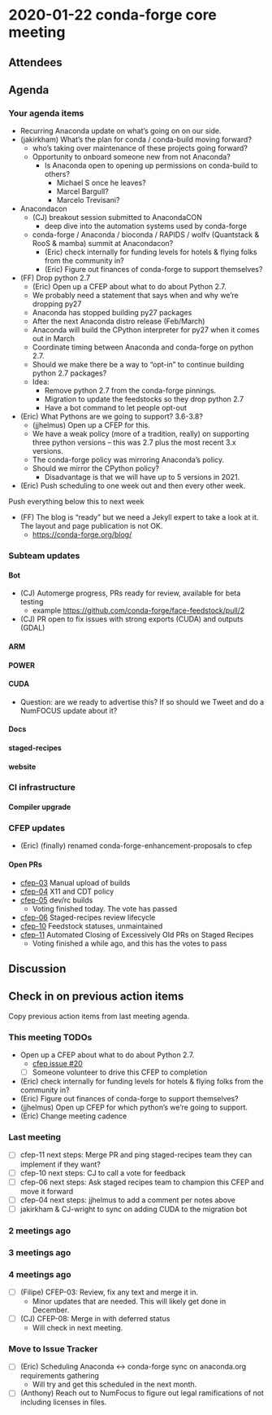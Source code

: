 # 2020-01-22 conda-forge core meeting

## Attendees

## Agenda

### Your agenda items

* Recurring Anaconda update on what’s going on on our side.
* (jakirkham) What’s the plan for conda / conda-build moving forward?
  * who’s taking over maintenance of these projects going forward?
  * Opportunity to onboard someone new from not Anaconda?
    * Is Anaconda open to opening up permissions on conda-build to others?
      * Michael S once he leaves?
      * Marcel Bargull?
      * Marcelo Trevisani?
* Anacondacon
  * (CJ) breakout session submitted to AnacondaCON
    * deep dive into the automation systems used by conda-forge
  * conda-forge / Anaconda / bioconda / RAPIDS / wolfv (Quantstack & RooS & mamba) summit at Anacondacon?
    * (Eric) check internally for funding levels for hotels & flying folks from the community in?
    * (Eric) Figure out finances of conda-forge to support themselves?
* (FF) Drop python 2.7
  * (Eric) Open up a CFEP about what to do about Python 2.7.
  * We probably need a statement that says when and why we’re dropping py27
  * Anaconda has stopped building py27 packages
  * After the next Anaconda distro release (Feb/March)
  * Anaconda will build the CPython interpreter for py27 when it comes out in March
  * Coordinate timing between Anaconda and conda-forge on python 2.7.
  * Should we make there be a way to “opt-in” to continue building python 2.7 packages?
  * Idea:
    * Remove python 2.7 from the conda-forge pinnings.
    * Migration to update the feedstocks so they drop python 2.7
    * Have a bot command to let people opt-out
* (Eric) What Pythons are we going to support? 3.6-3.8?
  * (jjhelmus) Open up a CFEP for this.
  * We have a weak policy (more of a tradition, really) on supporting three python versions – this was 2.7 plus the most recent 3.x versions.
  * The conda-forge policy was mirroring Anaconda’s policy.
  * Should we mirror the CPython policy?
    * Disadvantage is that we will have up to 5 versions in 2021.
* (Eric) Push scheduling to one week out and then every other week.

Push everything below this to next week

* (FF) The blog is “ready” but we need a Jekyll expert to take a look at it.
  The layout and page publication is not OK.
  * https://conda-forge.org/blog/

### Subteam updates

#### Bot

* (CJ) Automerge progress, PRs ready for review, available for beta testing
  * example https://github.com/conda-forge/face-feedstock/pull/2
* (CJ) PR open to fix issues with strong exports (CUDA) and outputs (GDAL)

#### ARM

#### POWER

#### CUDA

* Question: are we ready to advertise this? If so should we Tweet and do a NumFOCUS update about it?

#### Docs

#### staged-recipes

#### website

### CI infrastructure

#### Compiler upgrade

### CFEP updates

* (Eric) (finally) renamed conda-forge-enhancement-proposals to cfep

#### Open PRs

* [cfep-03](https://github.com/conda-forge/conda-forge-enhancement-proposals/pull/5) Manual upload of builds
* [cfep-04](https://github.com/conda-forge/conda-forge-enhancement-proposals/pull/7) X11 and CDT policy
* [cfep-05](https://github.com/conda-forge/conda-forge-enhancement-proposals/pull/3) dev/rc builds
  * Voting finished today. The vote has passed
* [cfep-06](https://github.com/conda-forge/conda-forge-enhancement-proposals/pull/9) Staged-recipes review lifecycle
* [cfep-10](https://github.com/conda-forge/conda-forge-enhancement-proposals/pull/15) Feedstock statuses, unmaintained
* [cfep-11](https://github.com/conda-forge/cfep/pull/18) Automated Closing of Excessively Old PRs on Staged Recipes
  * Voting finished a while ago, and this has the votes to pass

## Discussion

## Check in on previous action items

Copy previous action items from last meeting agenda.

### This meeting TODOs

* Open up a CFEP about what to do about Python 2.7.
  * [cfep issue #20](https://github.com/conda-forge/cfep/issues/20)
  * [ ] Someone volunteer to drive this CFEP to completion
* (Eric) check internally for funding levels for hotels & flying folks from the community in?
* (Eric) Figure out finances of conda-forge to support themselves?
* (jjhelmus) Open up CFEP for which python’s we’re going to support.
* (Eric) Change meeting cadence

### Last meeting

* [ ] cfep-11 next steps: Merge PR and ping staged-recipes team they can implement if they want?
* [ ] cfep-10 next steps: CJ to call a vote for feedback
* [ ] cfep-06 next steps: Ask staged recipes team to champion this CFEP and move it forward
* [ ] cfep-04 next steps: jjhelmus to add a comment per notes above
* [ ] jakirkham & CJ-wright to sync on adding CUDA to the migration bot

### 2 meetings ago

### 3 meetings ago

### 4 meetings ago

* [ ] (Filipe) CFEP-03: Review, fix any text and merge it in.
  * Minor updates that are needed. This will likely get done in December.
* [ ] (CJ) CFEP-08: Merge in with deferred status
  * Will check in next meeting.

### Move to Issue Tracker

* [ ] (Eric) Scheduling Anaconda <-> conda-forge sync on anaconda.org requirements gathering
  * Will try and get this scheduled in the next month.
* [ ] (Anthony) Reach out to NumFocus to figure out legal ramifications of not including licenses in files.
